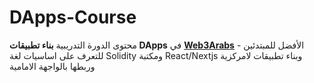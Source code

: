 # DApps-Course

محتوى الدورة التدريبية **بناء تطبيقات DApps** في **[Web3Arabs](https://www.web3arabs.com)** - الأفضل للمبتدئين للتعرف على اساسيات لغة Solidity ومكتبة React/Nextjs وبناء تطبيقات لامركزية وربطها بالواجهة الامامية
